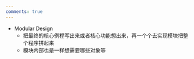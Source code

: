 ```yaml
---
comments: true
---
```


- Modular Design
	- 把最终的核心例程写出来或者核心功能想出来，再一个个去实现模块把整个程序拼起来
	- 模块内部也是一样想需要哪些对象等